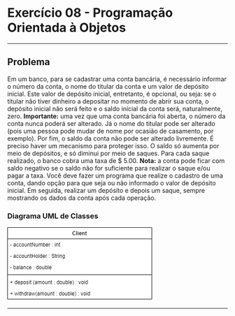 # Exercício 08 - Programação Orientada à Objetos
---
## Problema
Em um banco, para se cadastrar uma conta bancária, é necessário informar o número da conta, o nome do titular da conta e um valor de depósito inicial. Este valor de depósito inicial, entretanto, é opcional, ou seja: se o titular não tiver dinheiro a depositar no momento de abrir sua conta, o depósito inicial não será feito e o saldo inicial da conta será, naturalmente, zero.
**Importante:** uma vez que uma conta bancária foi aberta, o número da conta nunca poderá ser alterado. Já o nome do titular pode ser alterado (pois uma pessoa pode mudar de nome por ocasião de casamento, por exemplo).
Por fim, o saldo da conta não pode ser alterado livremente. É preciso haver um mecanismo para proteger isso. O saldo só aumenta por meio de depósitos, e só diminui por meio de saques.
Para cada saque realizado, o banco cobra uma taxa de $ 5.00.
**Nota:** a conta pode ficar com saldo negativo se o saldo não for suficiente para realizar o saque e/ou pagar a taxa.
Você deve fazer um programa que realize o cadastro de uma conta, dando opção para que seja ou não informado o valor de depósito inicial. Em seguida, realizar um depósito e depois um saque, sempre mostrando os dados da conta após cada operação.

### Diagrama UML de Classes
![Class Client](ClassClient.png)

---